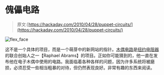 # 傀儡电路

> 原文:[https://hackaday.com/2010/04/28/puppet-circuits/](https://hackaday.com/2010/04/28/puppet-circuits/)

![](../Images/757c8be593a6a34858c49ea314167274.png "flex_face")

这不是一个具体的项目，而是一个萌芽中的新网站的指针。[木偶电路](http://puppetcircuits.wordpress.com/)是[纽约电阻器](http://www.nycresistor.com/2010/04/27/animatronics/)的联合创始人之一【Raphael Abrams】的项目。正如你可能猜到的，他一直在发布他在电子木偶中使用的电路。我面临着各种各样的问题，因为许多系统将被磨损，必须忍受一些相当粗暴的对待，但仍然表现良好。非常有趣的东西来阅读。